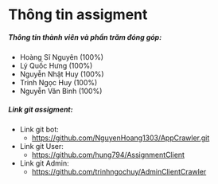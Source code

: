 # Thông tin assigment
##### Thông tin thành viên và phần trăm đóng góp:
- Hoàng Sĩ Nguyên (100%)
- Lý Quốc Hưng (100%)
- Nguyễn Nhật Huy (100%)
- Trinh Ngọc Huy (100%)
- Nguyễn Văn Bình (100%)
##### Link git assigment:
- Link git bot:
  + https://github.com/NguyenHoang1303/AppCrawler.git
- Link git User:
  + https://github.com/hung794/AssignmentClient
- Link git Admin:
  + https://github.com/trinhngochuy/AdminClientCrawler

